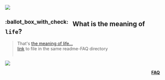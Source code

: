 ![](https://via.placeholder.com/1024x1.png/0078D7/0078D7/text=+)<!--3px blue line-->
<!-- What is the meaning of life? -->
<h2><sup>:ballot_box_with_check:&ensp;</sup>
  What is the meaning of <code>life</code>?
</h2>
<blockquote>
<span><!-- leave the next line blank -->

That's [the meaning of life...](https://www.google.com/search?q=what+is+the+meaning+of+life%3F)  
[link](what-is-the-meaning-of-life.md) to file in the same readme-FAQ directory
</span>
  <br/><br/>
</blockquote>

![](https://via.placeholder.com/1024x1.png/0078D7/0078D7/text=+)<!--1px blue line-->
<p align="right"><a href="/../../#--------------questionfaq----------"><b>FAQ</b></a></p>

<!--─────────────────────────────────────────────────────────────────-->
<!-- ^END OF Copy&Paste over the line above^─────────────────────────-->
<!--                                                                 -->
<!-- STANDALONE FAQ QUESTION TEMPLATE                                -->
<!-- The reason why there's a separate md file introduced:           -->
<!--                                                                 -->
<!-- FAQ collapsible list in main readme.md is closed by default.    -->
<!-- This implifies the link to anchored question block there        -->
<!-- does not open FAQ list as well as the question block either     -->
<!--─────────────────────────────────────────────────────────────────-->
